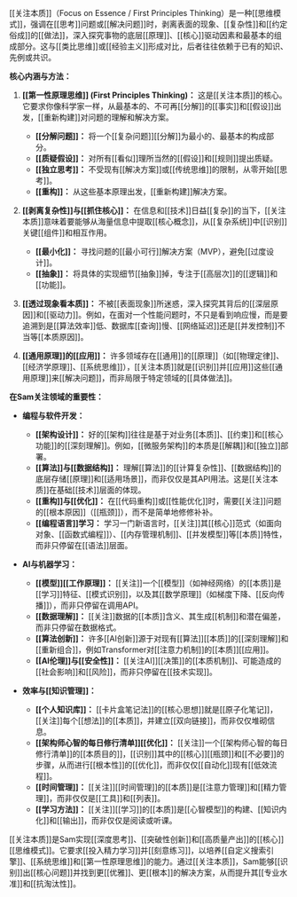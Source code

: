 [[关注本质]]（Focus on Essence / First Principles Thinking）是一种[[思维模式]]，强调在[[思考]]问题或[[解决问题]]时，剥离表面的现象、[[复杂性]]和[[约定俗成]]的[[做法]]，深入探究事物的底层[[原理]]、[[核心]]驱动因素和最基本的组成部分。这与[[类比思维]]或[[经验主义]]形成对比，后者往往依赖于已有的知识、先例或共识。

**核心内涵与方法：**

1.  **[[第一性原理思维]] (First Principles Thinking)：** 这是[[关注本质]]的核心。它要求你像科学家一样，从最基本的、不可再[[分解]]的[[事实]]和[[假设]]出发，[[重新构建]]对问题的理解和解决方案。
    *   **[[分解问题]]：** 将一个[[复杂问题]][[分解]]为最小的、最基本的构成部分。
    *   **[[质疑假设]]：** 对所有[[看似]]理所当然的[[假设]]和[[规则]]提出质疑。
    *   **[[独立思考]]：** 不受现有[[解决方案]]或[[传统思维]]的限制，从零开始[[思考]]。
    *   **[[重构]]：** 从这些基本原理出发，[[重新构建]]解决方案。

2.  **[[剥离复杂性]]与[[抓住核心]]：** 在信息和[[技术]]日益[[复杂]]的当下，[[关注本质]]意味着要能够从海量信息中提取[[核心概念]]，从[[复杂系统]]中[[识别]]关键[[组件]]和相互作用。
    *   **[[最小化]]：** 寻找问题的[[最小可行]]解决方案（MVP），避免[[过度设计]]。
    *   **[[抽象]]：** 将具体的实现细节[[抽象]]掉，专注于[[高层次]]的[[逻辑]]和[[功能]]。

3.  **[[透过现象看本质]]：** 不被[[表面现象]]所迷惑，深入探究其背后的[[深层原因]]和[[驱动力]]。例如，在面对一个性能问题时，不只是看到响应慢，而是要追溯到是[[算法效率]]低、数据库[[查询]]慢、[[网络延迟]]还是[[并发控制]]不当等[[本质原因]]。

4.  **[[通用原理]]的[[应用]]：** 许多领域存在[[通用]]的[[原理]]（如[[物理定律]]、[[经济学原理]]、[[系统思维]]），[[关注本质]]就是[[识别]]并[[应用]]这些[[通用原理]]来[[解决问题]]，而非局限于特定领域的[[具体做法]]。

**在Sam关注领域的重要性：**

*   **编程与软件开发：**
    *   **[[架构设计]]：** 好的[[架构]]往往是基于对业务[[本质]]、[[约束]]和[[核心功能]]的[[深刻理解]]。例如，[[微服务架构]]的本质是[[解耦]]和[[独立]]部署。
    *   **[[算法]]与[[数据结构]]：** 理解[[算法]]的[[计算复杂性]]、[[数据结构]]的底层存储[[原理]]和[[适用场景]]，而非仅仅是其API用法。这是[[关注本质]]在基础[[技术]]层面的体现。
    *   **[[重构]]与[[优化]]：** 在[[代码重构]]或[[性能优化]]时，需要[[关注]]问题的[[根本原因]]（[[瓶颈]]），而不是简单地修修补补。
    *   **[[编程语言]]学习：** 学习一门新语言时，[[关注]]其[[核心]]范式（如面向对象、[[函数式编程]]）、[[内存管理机制]]、[[并发模型]]等[[本质]]特性，而非只停留在[[语法]]层面。

*   **AI与机器学习：**
    *   **[[模型]][[工作原理]]：** [[关注]]一个[[模型]]（如神经网络）的[[本质]]是[[学习]]特征、[[模式识别]]，以及其[[数学原理]]（如梯度下降、[[反向传播]]），而非只停留在调用API。
    *   **[[数据理解]]：** [[关注]]数据的[[本质]]含义、其生成[[机制]]和潜在偏差，而非只停留在数据格式。
    *   **[[算法创新]]：** 许多[[AI创新]]源于对现有[[算法]][[本质]]的[[深刻理解]]和[[重新组合]]，例如Transformer对[[注意力机制]]的[[本质]][[应用]]。
    *   **[[AI伦理]]与[[安全性]]：** [[关注AI]][[决策]]的[[本质机制]]、可能造成的[[社会影响]]和[[风险]]，而非只停留在[[技术实现]]。

*   **效率与[[知识管理]]：**
    *   **[[个人知识库]]：** [[卡片盒笔记法]]的[[核心思想]]就是[[原子化笔记]]，[[关注]]每个[[想法]]的[[本质]]，并建立[[双向链接]]，而非仅仅堆砌信息。
    *   **[[架构师心智的每日修行清单]][[优化]]：** [[关注]]一个[[架构师心智的每日修行清单]]的[[本质目的]]，[[识别]]其中的[[核心]][[瓶颈]]和[[不必要]]的步骤，从而进行[[根本性]]的[[优化]]，而非仅仅[[自动化]]现有[[低效流程]]。
    *   **[[时间管理]]：** [[关注]][[时间管理]]的[[本质]]是[[注意力管理]]和[[精力管理]]，而非仅仅是[[工具]]和[[列表]]。
    *   **[[学习方法]]：** [[关注]][[学习]]的[[本质]]是[[心智模型]]的构建、[[知识内化]]和[[输出]]，而非仅仅是阅读或听课。

[[关注本质]]是Sam实现[[深度思考]]、[[突破性创新]]和[[高质量产出]]的[[核心]][[思维模式]]。它要求[[投入精力学习]]并[[刻意练习]]，以培养[[自定义搜索引擎]]、[[系统思维]]和[[第一性原理思维]]的能力。通过[[关注本质]]，Sam能够[[识别]]出[[核心问题]]并找到更[[优雅]]、更[[根本]]的解决方案，从而提升其[[专业水准]]和[[抗淘汰性]]。